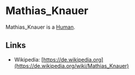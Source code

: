 # Mathias_Knauer

Mathias_Knauer is a [Human](40000001.md).

## Links

- Wikipedia: [https://de.wikipedia.org](https://de.wikipedia.org/wiki/Mathias_Knauer)
